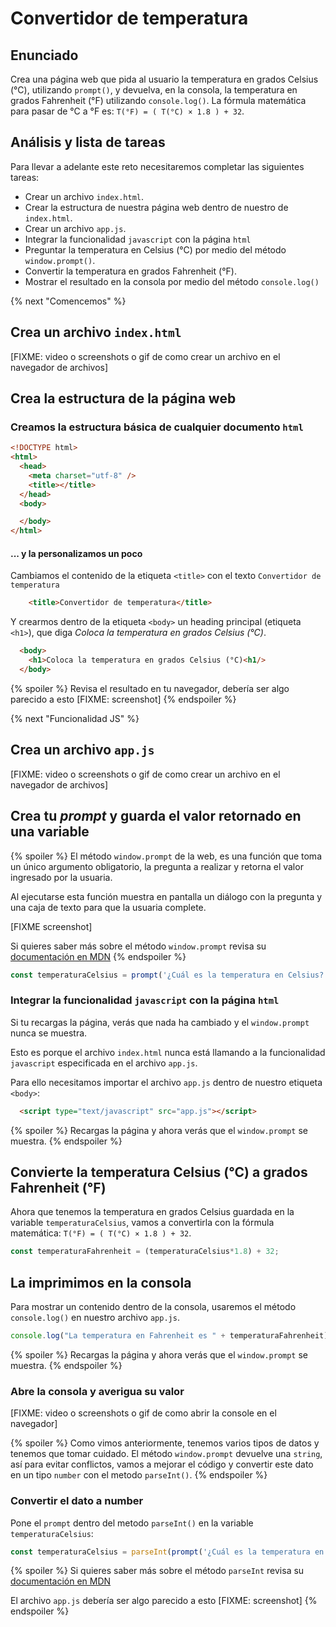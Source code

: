 # Convertidor de temperatura

## Enunciado

Crea una página web que pida al usuario la temperatura en grados Celsius (°C),
utilizando `prompt()`, y devuelva, en la consola, la temperatura en grados
Fahrenheit (°F) utilizando `console.log()`.
La fórmula matemática para pasar de °C a °F es: `T(°F) = ( T(°C) × 1.8 ) + 32`.

## Análisis y lista de tareas

Para llevar a adelante este reto necesitaremos completar las siguientes tareas:

- Crear un archivo `index.html`.
- Crear la estructura de nuestra página web dentro de nuestro de `index.html`.
- Crear un archivo `app.js`.
- Integrar la funcionalidad `javascript` con la página `html`
- Preguntar la temperatura en Celsius (°C) por medio del método `window.prompt()`.
- Convertir la temperatura en grados Fahrenheit (°F).
- Mostrar el resultado en la consola por medio del método `console.log()`

{% next "Comencemos" %}

## Crea un archivo `index.html`

[FIXME: video o screenshots o gif de como crear un archivo en el navegador de archivos]

## Crea la estructura de la página web

### Creamos la estructura básica de cualquier documento `html`

```html
<!DOCTYPE html>
<html>
  <head>
    <meta charset="utf-8" />
    <title></title>
  </head>
  <body>

  </body>
</html>
```

#### ... y la personalizamos un poco

Cambiamos el contenido de la etiqueta `<title>` con el texto `Convertidor de temperatura`

```html
    <title>Convertidor de temperatura</title>
```

Y crearmos dentro de la etiqueta `<body>` un heading principal (etiqueta `<h1>`),
que diga _Coloca la temperatura en grados Celsius (°C)_.

```html
  <body>
    <h1>Coloca la temperatura en grados Celsius (°C)<h1/>
  </body>
```

{% spoiler %}
Revisa el resultado en tu navegador, debería ser algo parecido a esto
[FIXME: screenshot]
{% endspoiler %}

{% next "Funcionalidad JS" %}

## Crea un archivo `app.js`

[FIXME: video o screenshots o gif de como crear un archivo en el navegador de archivos]

## Crea tu _prompt_ y guarda el valor retornado en una variable

{% spoiler %}
El método `window.prompt` de la web, es una función que toma un único argumento obligatorio,
la pregunta a realizar y retorna el valor ingresado por la usuaria.

Al ejecutarse esta función muestra en pantalla un diálogo con la pregunta y una caja de texto
para que la usuaria complete.

[FIXME screenshot]

Si quieres saber más sobre el método `window.prompt` revisa su [documentación en MDN](https://developer.mozilla.org/es/docs/Web/API/Window/prompt)
{% endspoiler %}

```js
const temperaturaCelsius = prompt('¿Cuál es la temperatura en Celsius?');
```

### Integrar la funcionalidad `javascript` con la página `html`

Si tu recargas la página, verás que nada ha cambiado y el `window.prompt` nunca se muestra.

Esto es porque el archivo `index.html` nunca está llamando a la funcionalidad
`javascript` especificada en el archivo `app.js`.

Para ello necesitamos importar el archivo `app.js` dentro de nuestro etiqueta `<body>`:

```html
  <script type="text/javascript" src="app.js"></script>
```

{% spoiler %}
Recargas la página y ahora verás que el `window.prompt` se muestra.
{% endspoiler %}

## Convierte la temperatura Celsius (°C) a grados Fahrenheit (°F)

Ahora que tenemos la temperatura en grados Celsius guardada en la variable `temperaturaCelsius`,
vamos a convertirla con la fórmula matemática:
`T(°F) = ( T(°C) × 1.8 ) + 32`.

```js
const temperaturaFahrenheit = (temperaturaCelsius*1.8) + 32;
```

## La imprimimos en la consola

Para mostrar un contenido dentro de la consola, usaremos
el método `console.log()` en nuestro archivo `app.js`.

```js
console.log("La temperatura en Fahrenheit es " + temperaturaFahrenheit);
```

{% spoiler %}
Recargas la página y ahora verás que el `window.prompt` se muestra.
{% endspoiler %}

### Abre la consola y averigua su valor

[FIXME: video o screenshots o gif de como abrir la console en el navegador]

{% spoiler %}
Como vimos anteriormente, tenemos varios tipos de datos y tenemos que tomar cuidado. El método `window.prompt` devuelve una `string`, así para evitar conflictos, vamos a mejorar el código y convertir este dato en un tipo `number` con el metodo `parseInt()`.
{% endspoiler %}

### Convertir el dato a number

Pone el `prompt` dentro del metodo `parseInt()` en la variable `temperaturaCelsius`:

```js
const temperaturaCelsius = parseInt(prompt('¿Cuál es la temperatura en Celsius?'));
```

{% spoiler %}
Si quieres saber más sobre el método `parseInt` revisa su [documentación en MDN](https://developer.mozilla.org/es/docs/Web/JavaScript/Reference/Global_Objects/parseInt)

El archivo `app.js` debería ser algo parecido a esto
[FIXME: screenshot]
{% endspoiler %}

